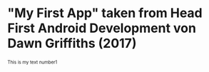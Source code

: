 # "My First App" taken from Head First Android Development von Dawn Griffiths (2017)
<font size="1"> This is my text number1</font> 
